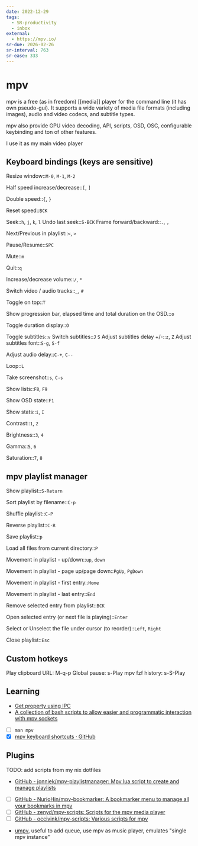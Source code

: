 ```yaml
---
date: 2022-12-29
tags:
  - SR-productivity
  - inbox
external:
  - https://mpv.io/
sr-due: 2026-02-26
sr-interval: 763
sr-ease: 333
---
```


# mpv

mpv is a free (as in freedom) [[media]] player for the command line (it has own
pseudo-gui). It supports a wide variety of media file formats (including
images), audio and video codecs, and subtitle types.

mpv also provide GPU video decoding, API, scripts, OSD, OSC, configurable
keybinding and ton of other features.

I use it as my main video player

## Keyboard bindings (keys are sensitive)

Resize window::`M-0`, `M-1`, `M-2`

Half speed increase/decrease::`[`, `]`

Double speed::`{`, `}`

Reset speed::`BCK`

Seek::`h`, `j`, `k`, `l`
Undo last seek::`S-BCK`
Frame forward/backward::`.`, `,`

Next/Previous in playlist::`<`, `>`

Pause/Resume::`SPC`

Mute::`m`

Quit::`q`

Increase/decrease volume::`/`, `*`

Switch video / audio tracks::`_`, `#`

Toggle on top::`T`

Show progression bar, elapsed time and total duration on the OSD.::`o`

Toggle duration display::`O`

Toggle subtitles::`v`
Switch subtitles::`J` `S`
Adjust subtitles delay +/-::`z`, `Z` <!--SR:!2024-09-22,1,313-->
Adjust subtitles font::`S-g`, `S-f` <!--SR:!2024-09-22,1,313-->

Adjust audio delay::`C-+`, `C--`

Loop::`L`

Take screenshot::`s`, `C-s`

Show lists::`F8`, `F9`

Show OSD state::`F1`

Show stats::`i`, `I`

Contrast::`1`, `2`

Brightness::`3`, `4`

Gamma::`5`, `6`

Saturation::`7`, `8`


## mpv playlist manager

Show playlist::`S-Return`

Sort playlist by filename::`C-p`

Shuffle playlist::`C-P`

Reverse playlist::`C-R`

Save playlist::`p`

Load all files from current directory::`P`

Movement in playlist - up/down::`up`, `down`

Movement in playlist - page up/page down::`PgUp`, `PgDown`

Movement in playlist - first entry::`Home`

Movement in playlist - last entry::`End`

Remove selected entry from playlist::`BCK`

Open selected entry (or next file is playing)::`Enter`

Select or Unselect the file under cursor (to reorder)::`Left`, `Right`

Close playlist::`Esc`

## Custom hotkeys

Play clipboard URL: M-q-p
Global pause: s-Play
mpv fzf history: s-S-Play

## Learning

- [Get property using IPC](https://stackoverflow.com/questions/62582594/get-full-path-of-currently-playing-file-in-mpv)
- [A collection of bash scripts to allow easier and programmatic interaction with mpv sockets](https://github.com/seanbreckenridge/mpv-sockets)
- [ ] `man mpv`
- [x] [mpv keyboard shortcuts · GitHub](https://gist.github.com/flatlinebb/07caa79fd3b9f3770788df21756a4611)

## Plugins

TODO: add scripts from my nix dotfiles

- [GitHub - jonniek/mpv-playlistmanager: Mpv lua script to create and manage playlists](https://github.com/jonniek/mpv-playlistmanager)
- [ ] [GitHub - NurioHin/mpv-bookmarker: A bookmarker menu to manage all your bookmarks in mpv](https://github.com/NurioHin/mpv-bookmarker/)
- [ ] [GitHub - zenyd/mpv-scripts: Scripts for the mpv media player](https://github.com/zenyd/mpv-scripts)
- [ ] [GitHub - occivink/mpv-scripts: Various scripts for mpv](https://github.com/occivink/mpv-scripts)
- [umpv](https://github.com/mpv-player/mpv/blob/master/TOOLS/umpv), useful to
add queue, use mpv as music player, emulates "single mpv instance"

